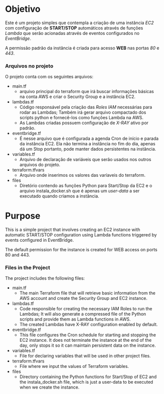 # Objetivo

Este é um projeto simples que contempla a criação de uma instância _EC2_ com configuração de __START/STOP__ automáticos através de funções _Lambda_ que serão acionadas através de eventos configurados no _EventBridge_.

A permissão padrão da instância é criada para acesso __WEB__ nas portas _80_ e _443_.

### Arquivos no projeto
O projeto conta com os seguintes arquivos:

  * main.tf
    * arquivo principal do terraform que irá buscar informações básicas na conta AWS e criar o Security Group e a instância EC2.
  * lambdas.tf
    * Código responsável pela criação das _Roles IAM_ necessárias para rodar as Lambdas; Também irá gerar arquivo compactado dos scripts python e fornecê-los como funções Lambda na AWS.
    * As Lambdas criadas possuem configuração de _X-RAY_ ativo por padrão.
  * eventbridge.tf
    * É nesse arquivo que é configurada a agenda Cron de início e parada da instância EC2. Ela não termina a instância no fim do dia, apenas dá um Stop portanto, pode manter dados persistentes na instância.
  * variables.tf
    * Arquivo de declaração de variáveis que serão usados nos outros arquivos do projeto.
  * terraform.tfvars
    * Arquivo onde inserimos os valores das varíaveis do terraform.
  * files
    * Diretório contendo as funções Python para Start/Stop da EC2 e o arquivo instala_docker.sh que é apenas um _user-data_ a ser executado quando criamos a instância.


# Purpose

This is a simple project that involves creating an EC2 instance with automatic START/STOP configuration using Lambda functions triggered by events configured in EventBridge.

The default permission for the instance is created for WEB access on ports 80 and 443.
### Files in the Project

The project includes the following files:

  * main.tf
    * The main Terraform file that will retrieve basic information from the AWS account and create the Security Group and EC2 instance.
  * lambdas.tf
    * Code responsible for creating the necessary IAM Roles to run the Lambdas; It will also generate a compressed file of the Python scripts and provide them as Lambda functions in AWS.
    * The created Lambdas have X-RAY configuration enabled by default.
  * eventbridge.tf
    * This file configures the Cron schedule for starting and stopping the EC2 instance. It does not terminate the instance at the end of the day, only stops it so it can maintain persistent data on the instance.
  * variables.tf
    * File for declaring variables that will be used in other project files.
  * terraform.tfvars
    * File where we input the values of Terraform variables.
  * files
    * Directory containing the Python functions for Start/Stop of EC2 and the instala_docker.sh file, which is just a user-data to be executed when we create the instance.